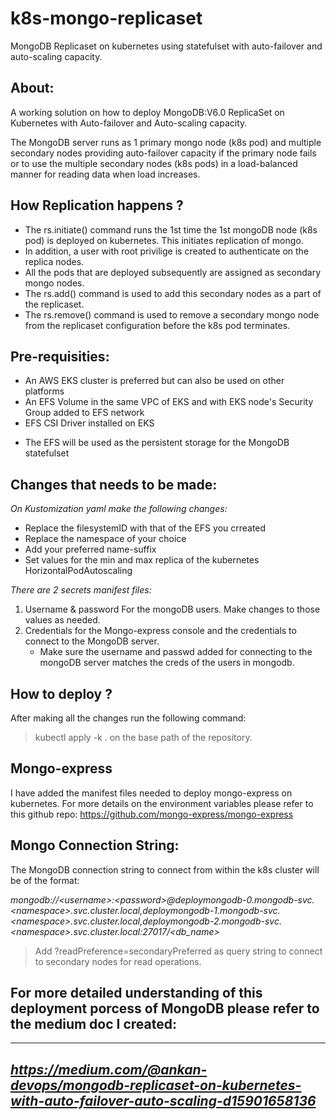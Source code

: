 # k8s-mongo-replicaset
MongoDB Replicaset on kubernetes using statefulset with auto-failover and  auto-scaling capacity.

## About:

A working solution on how to deploy MongoDB:V6.0 ReplicaSet on Kubernetes with Auto-failover and Auto-scaling capacity.

The MongoDB server runs as 1 primary mongo node (k8s pod) and multiple secondary nodes providing auto-failover capacity if the primary node fails or to use the multiple secondary nodes (k8s pods) in a load-balanced manner for reading data when load increases.


## How Replication happens ?

+ The rs.initiate() command runs the 1st time the 1st mongoDB node (k8s pod) is deployed on kubernetes. This initiates replication of mongo.
+ In addition, a user with root privilige is created to authenticate on the replica nodes.
+ All the pods that are deployed subsequently are assigned as secondary mongo nodes.
+ The rs.add() command is used to add this secondary nodes as a part of the replicaset.
+ The rs.remove() command is used to remove a secondary mongo node from the replicaset configuration before the k8s pod terminates.


## Pre-requisities:

+ An AWS EKS cluster is preferred but can also be used on other platforms
+ An EFS Volume in the same VPC of EKS and with EKS node's Security Group added to EFS network
+ EFS CSI Driver installed on EKS

* The EFS will be used as the persistent storage for the MongoDB statefulset

## Changes that needs to be made:

_On Kustomization yaml make the following changes:_
+ Replace the filesystemID with that of the EFS you crreated
+ Replace the namespace of your choice
+ Add your preferred name-suffix
+ Set values for the min and max replica of the kubernetes HorizontalPodAutoscaling

_There are 2 secrets manifest files:_
1. Username & password For the mongoDB users. Make changes to those values as needed.
2. Credentials for the Mongo-express console and the credentials to connect to the MongoDB server.
   + Make sure the username and passwd added for connecting to the mongoDB server matches the creds of the users in mongodb.


## How to deploy ?

After making all the changes run the following command:
> kubectl apply -k .
on the base path of the repository.


## Mongo-express

I have added the manifest files needed to deploy mongo-express on kubernetes.
For more details on the environment variables please refer to this github repo:
https://github.com/mongo-express/mongo-express


## Mongo Connection String:

The MongoDB connection string to connect from within the k8s cluster will be of the format:

_mongodb://\<username\>:\<password\>@deploymongodb-0.mongodb-svc.\<namespace\>.svc.cluster.local,deploymongodb-1.mongodb-svc.\<namespace\>.svc.cluster.local,deploymongodb-2.mongodb-svc.\<namespace\>.svc.cluster.local:27017/<db_name>_

> Add ?readPreference=secondaryPreferred as query string to connect to secondary nodes for read operations.


## For more detailed understanding of this deployment porcess of MongoDB please refer to the medium doc I created:
-----------------------------------------------------------------------------------------
_https://medium.com/@ankan-devops/mongodb-replicaset-on-kubernetes-with-auto-failover-auto-scaling-d15901658136_
-------------------------------------------------------------------------------------
